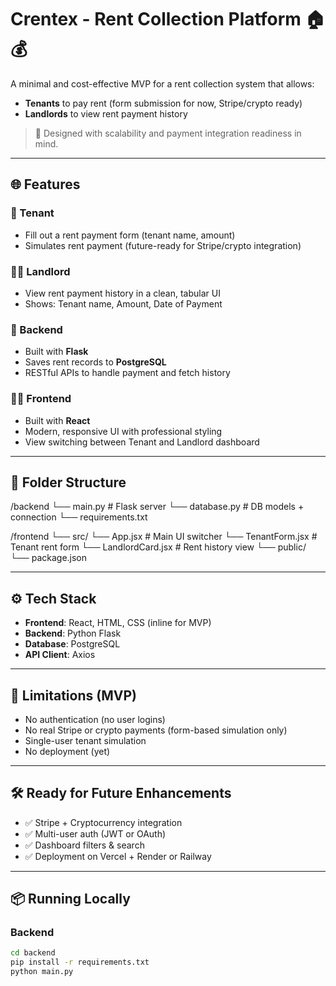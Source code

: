 # Crentex - Rent Collection Platform 🏠💰

A minimal and cost-effective MVP for a rent collection system that allows:
- **Tenants** to pay rent (form submission for now, Stripe/crypto ready)
- **Landlords** to view rent payment history

> 🚀 Designed with scalability and payment integration readiness in mind.

---

## 🌐 Features

### 👤 Tenant
- Fill out a rent payment form (tenant name, amount)
- Simulates rent payment (future-ready for Stripe/crypto integration)

### 🧑‍💼 Landlord
- View rent payment history in a clean, tabular UI
- Shows: Tenant name, Amount, Date of Payment

### 💾 Backend
- Built with **Flask**
- Saves rent records to **PostgreSQL**
- RESTful APIs to handle payment and fetch history

### 🧑‍🎨 Frontend
- Built with **React**
- Modern, responsive UI with professional styling
- View switching between Tenant and Landlord dashboard

---

## 📂 Folder Structure

/backend
└── main.py # Flask server
└── database.py # DB models + connection
└── requirements.txt

/frontend
└── src/
└── App.jsx # Main UI switcher
└── TenantForm.jsx # Tenant rent form
└── LandlordCard.jsx # Rent history view
└── public/
└── package.json


---

## ⚙️ Tech Stack

- **Frontend**: React, HTML, CSS (inline for MVP)
- **Backend**: Python Flask
- **Database**: PostgreSQL
- **API Client**: Axios

---

## 🚧 Limitations (MVP)

- No authentication (no user logins)
- No real Stripe or crypto payments (form-based simulation only)
- Single-user tenant simulation
- No deployment (yet)

---

## 🛠️ Ready for Future Enhancements

- ✅ Stripe + Cryptocurrency integration
- ✅ Multi-user auth (JWT or OAuth)
- ✅ Dashboard filters & search
- ✅ Deployment on Vercel + Render or Railway

---

## 📦 Running Locally

### Backend

```bash
cd backend
pip install -r requirements.txt
python main.py

